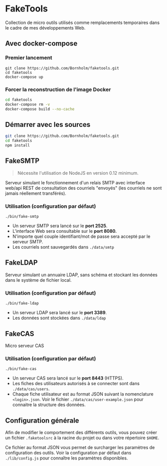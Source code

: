 # FakeTools

Collection de micro outils utilisés comme remplacements temporaires dans le cadre de mes développements Web.

## Avec docker-compose

### Premier lancement

```
git clone https://github.com/Bornholm/faketools.git
cd faketools
docker-compose up
```

### Forcer la reconstruction de l'image Docker

```bash
cd faketools
docker-compose rm -v
docker-compose build --no-cache
```

## Démarrer avec les sources

```bash
git clone https://github.com/Bornholm/faketools.git
cd faketools
npm install
```

## FakeSMTP

> Nécessite l'utilisation de NodeJS en version 0.12 minimum.

Serveur simulant le fonctionnement d'un relais SMTP avec interface web/api REST de consultation des courriels "envoyés" (les courriels ne sont jamais réellement transférés).

### Utilisation (configuration par défaut)

```
./bin/fake-smtp
```

- Un serveur SMTP sera lancé sur le **port 2525**.
- L'interface Web sera consultable sur le **port 8080.**
- N'importe quel couple identifiant/mot de passe sera accepté par le serveur SMTP.
- Les courriels sont sauvegardés dans `./data/smtp`

## FakeLDAP

Serveur simulant un annuaire LDAP, sans schéma et stockant les données dans le système de fichier local.

### Utilisation (configuration par défaut)

```
./bin/fake-ldap
```

- Un serveur LDAP sera lancé sur le **port 3389**.
- Les données sont stockées dans `./data/ldap`

## FakeCAS

Micro serveur CAS

### Utilisation (configuration par défaut)

```
./bin/fake-cas
```
- Un serveur CAS sera lancé sur le **port 8443** (HTTPS).
- Les fiches des utilisateurs autorisés à se connecter sont dans `./data/cas/users`.
- Chaque fiche utilisateur est au format JSON suivant la nomenclature `<login>.json`. Voir le fichier `./data/cas/user-example.json` pour connaitre la structure des données.

## Configuration générale

Afin de modifier le comportement des différents outils, vous pouvez créer un fichier `.faketoolsrc` à la racine du projet ou dans votre répertoire `$HOME`.

Ce fichier au format JSON vous permet de surcharger les paramètres de configuration des outils. Voir la configuration par défaut dans `./lib/config.js` pour connaître les paramètres disponibles.
